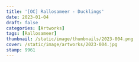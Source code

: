 ```yaml
---
title: '[OC] Rallosameer - Ducklings'
date: 2023-01-04
draft: false
categories: [Artworks]
tags: [Rallosameer]
thumbnail: /static/image/thumbnails/2023-004.png
cover: /static/image/artworks/2023-004.jpg
stamp: 9961
---
```


